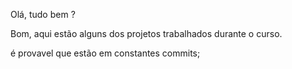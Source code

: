 Olá, tudo bem ? 

Bom, aqui estão alguns dos projetos trabalhados durante
o curso. 

é provavel que estão em constantes commits; 